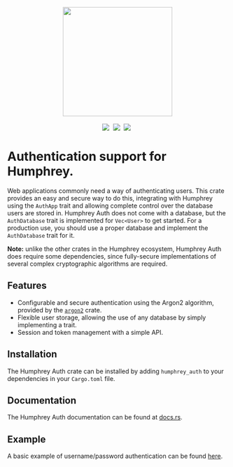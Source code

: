 <p align="center">
  <img src="https://raw.githubusercontent.com/w-henderson/Humphrey/master/assets/logo.png" width=250><br><br>
  <img src="https://img.shields.io/badge/language-rust-b07858?style=for-the-badge&logo=rust" style="margin-right:5px">
  <img src="https://img.shields.io/github/workflow/status/w-henderson/Humphrey/CI?style=for-the-badge" style="margin-right:5px">
  <img src="https://img.shields.io/crates/v/humphrey-auth?style=for-the-badge" style="margin-right:5px">
</p>

# Authentication support for Humphrey.
Web applications commonly need a way of authenticating users. This crate provides an easy and secure way to do this, integrating with Humphrey using the `AuthApp` trait and allowing complete control over the database users are stored in. Humphrey Auth does not come with a database, but the `AuthDatabase` trait is implemented for `Vec<User>` to get started. For a production use, you should use a proper database and implement the `AuthDatabase` trait for it.

**Note:** unlike the other crates in the Humphrey ecosystem, Humphrey Auth does require some dependencies, since fully-secure implementations of several complex cryptographic algorithms are required.

## Features
- Configurable and secure authentication using the Argon2 algorithm, provided by the [`argon2`](https://crates.io/crates/argon2) crate.
- Flexible user storage, allowing the use of any database by simply implementing a trait.
- Session and token management with a simple API.

## Installation
The Humphrey Auth crate can be installed by adding `humphrey_auth` to your dependencies in your `Cargo.toml` file.

## Documentation
The Humphrey Auth documentation can be found at [docs.rs](https://docs.rs/humphrey-auth/).

## Example
A basic example of username/password authentication can be found [here](https://github.com/w-henderson/Humphrey/tree/master/examples/auth).